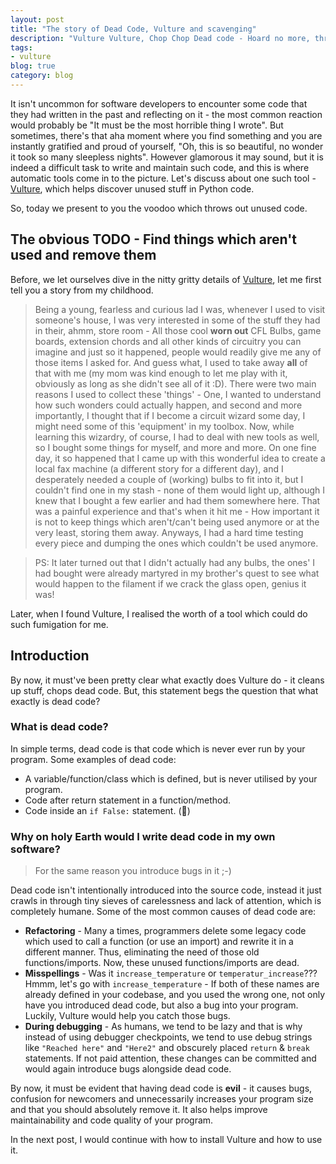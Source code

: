 ```yaml
---
layout: post
title: "The story of Dead Code, Vulture and scavenging"
description: "Vulture Vulture, Chop Chop Dead code - Hoard no more, throw away the unused"
tags:
- vulture
blog: true
category: blog
---
```


It isn't uncommon for software developers to encounter some code that they had
written in the past and reflecting on it - the most common reaction would
probably be "It must be the most horrible thing I wrote". But sometimes, there's
that aha moment where you find something and you are instantly gratified and
proud of yourself, "Oh, this is so beautiful, no wonder it took so many
sleepless nights". However glamorous it may sound, but it is indeed a difficult
task to write and maintain such code, and this is where automatic tools come in
to the picture. Let's discuss about one such tool - [Vulture][vulture], which
helps discover unused stuff in Python code.

So, today we present to you the voodoo which throws out unused code.

<!--more-->

## The obvious TODO - Find things which aren't used and remove them

<!--I am Rahul Jha. I study Electronics Engineering at Aligarh Muslim
University.--> <!--Also, and more importantly, I am the youngest person on the
face of earth to--> <!--have spoken at so many technical conferences,
_obviously_ aside from the people--> <!--who have spoken at more conferences
than me.-->

Before, we let ourselves dive in the nitty gritty details of [Vulture][vulture],
let me first tell you a story from my childhood.

> Being a young, fearless and curious lad I was, whenever I used to visit
> someone's house, I was very interested in some of the stuff they had in their,
> ahmm, store room - All those cool **worn out** CFL Bulbs, game boards,
> extension chords and all other kinds of circuitry you can imagine and just so
> it happened, people would readily give me any of those items I asked for. And
> guess what, I used to take away **all** of that with me (my mom was kind
> enough to let me play with it, obviously as long as she didn't see all of it
> :D). There were two main reasons I used to collect these 'things' - One, I
> wanted to understand how such wonders could actually happen, and second and
> more importantly, I thought that if I become a circuit wizard some day, I
> might need some of this 'equipment' in my toolbox. Now, while learning this
> wizardry, of course, I had to deal with new tools as well, so I bought some
> things for myself, and more and more. On one fine day, it so happened that I
> came up with this wonderful idea to create a local fax machine (a different
> story for a different day), and I desperately needed a couple of (working)
> bulbs to fit into it, but I couldn't find one in my stash - none of them would
> light up, although I knew that I bought a few earlier and had them somewhere
> here. That was a painful experience and that's when it hit me - How important
> it is not to keep things which aren't/can't being used anymore or at the very
> least, storing them away. Anyways, I had a hard time testing every piece and
> dumping the ones which couldn't be used anymore.

> PS: It later turned out that I didn't actually had any bulbs, the ones' I had
> bought were already martyred in my brother's quest to see what would happen to
> the filament if we crack the glass open, genius it was!

Later, when I found Vulture, I realised the worth of a tool which could do such
fumigation for me.

## Introduction

By now, it must've been pretty clear what exactly does Vulture do - it cleans up
stuff, chops dead code. But, this statement begs the question that what exactly
is dead code?

### What is dead code?

In simple terms, dead code is that code which is never ever run by your program.
Some examples of dead code:

* A variable/function/class which is defined, but is never utilised by your
  program.
* Code after return statement in a function/method.
* Code inside an `if False:` statement. (:facepalm:)

### Why on holy Earth would I write dead code in my own software?

> For the same reason you introduce bugs in it ;-)

Dead code isn't intentionally introduced into the source code, instead it just
crawls in through tiny sieves of carelessness and lack of attention, which is
completely humane. Some of the most common causes of dead code are:

* **Refactoring** - Many a times, programmers delete some legacy code which used
  to call a function (or use an import) and rewrite it in a different manner.
  Thus, eliminating the need of those old functions/imports. Now, these unused
  functions/imports are dead.
* **Misspellings** - Was it `increase_temperature` or `temperatur_increase`???
  Hmmm, let's go with `increase_temperature` - If both of these names are
  already defined in your codebase, and you used the wrong one, not only have
  you introduced dead code, but also a bug into your program. Luckily, Vulture
  would help you catch those bugs.
* **During debugging** - As humans, we tend to be lazy and that is why instead
  of using debugger checkpoints, we tend to use debug strings like `"Reached
  here"` and `"Here2"` and obscurely placed `return` & `break` statements. If
  not paid attention, these changes can be committed and would again introduce
  bugs alongside dead code.

By now, it must be evident that having dead code is **evil** - it causes bugs,
confusion for newcomers and unnecessarily increases your program size and that
you should absolutely remove it. It also helps improve maintainability and code
quality of your program.

In the next post, I would continue with how to install Vulture and how to use
it.

[vulture]: https://github.com/jendrikseipp/vulture
